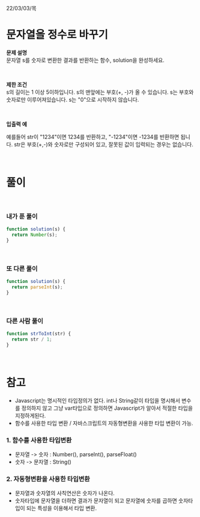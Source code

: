 22/03/03/목

<h1>문자열을 정수로 바꾸기</h1>

<strong>문제 설명</strong>  
문자열 s를 숫자로 변환한 결과를 반환하는 함수, solution을 완성하세요.

<br>

<strong>제한 조건</strong>  
s의 길이는 1 이상 5이하입니다.
s의 맨앞에는 부호(+, -)가 올 수 있습니다.
s는 부호와 숫자로만 이루어져있습니다.
s는 "0"으로 시작하지 않습니다.

<br>

<strong>입출력 예</strong>

예를들어 str이 "1234"이면 1234를 반환하고, "-1234"이면 -1234를 반환하면 됩니다.
str은 부호(+,-)와 숫자로만 구성되어 있고, 잘못된 값이 입력되는 경우는 없습니다.

<br>

<h1>풀이</h1>

<br>
<h3>내가 푼 풀이</h3>

```javascript
function solution(s) {
  return Number(s);
}
```

<br>

<h3>또 다른 풀이</h3>

```javascript
function solution(s) {
  return parseInt(s);
}
```

<br>

<h3>다른 사람 풀이</h3>

```javascript
function strToInt(str) {
  return str / 1;
}
```

<br>
<h1>참고</h1>

- Javascript는 명시적인 타입정의가 없다. int나 String같이 타입을 명시해서 변수를 정의하지 않고 그냥 var타입으로 정의하면 Javascript가 알아서 적절한 타입을 지정하게된다.
- 함수를 사용한 타입 변환 / 자바스크립트의 자동형변환을 사용한 타입 변환이 가능.

<h3>1. 함수를 사용한 타입변환 </h3>

- 문자열 -> 숫자 : Number(), parseInt(), parseFloat()
- 숫자 -> 문자열 : String()

<h3>2. 자동형변환을 사용한 타입변환 </h3>

- 문자열과 숫자열의 사칙연산은 숫자가 나온다.
- 숫자타입에 문자열을 더하면 결과가 문자열이 되고 문자열에 숫자를 곱하면 숫자타입이 되는 특성을 이용해서 타입 변환.
